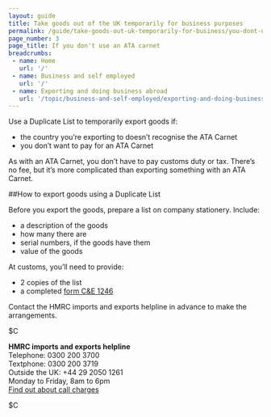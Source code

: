 ```yaml
---
layout: guide
title: Take goods out of the UK temporarily for business purposes
permalink: /guide/take-goods-out-uk-temporarily-for-business/you-dont-use-ata.html
page_number: 3
page_title: If you don't use an ATA carnet
breadcrumbs:
 - name: Home
   url: '/'
 - name: Business and self employed
   url: '/'
 - name: Exporting and doing business abroad
   url: '/topic/business-and-self-employed/exporting-and-doing-business-abroad.html'   
---
```


Use a Duplicate List to temporarily export goods if:

- the country you’re exporting to doesn’t recognise the ATA Carnet
- you don’t want to pay for an ATA Carnet

As with an ATA Carnet, you don’t have to pay customs duty or tax. There’s no fee, but it’s more complicated than exporting something with an ATA Carnet.

##How to export goods using a Duplicate List

Before you export the goods, prepare a list on company stationery. Include:

- a description of the goods
- how many there are
- serial numbers, if the goods have them
- value of the goods

At customs, you’ll need to provide:

- 2 copies of the list 
- a completed [form C&E 1246](https://www.gov.uk/government/uploads/system/uploads/attachment_data/file/374161/ce1246.pdf)

Contact the HMRC imports and exports helpline in advance to make the arrangements.
 
$C 

**HMRC imports and exports helpline**    
Telephone: 0300 200 3700  
Textphone: 0300 200 3719  
Outside the UK: +44 29 2050 1261  
Monday to Friday, 8am to 6pm    
[Find out about call charges](/call-charges)  

$C  




